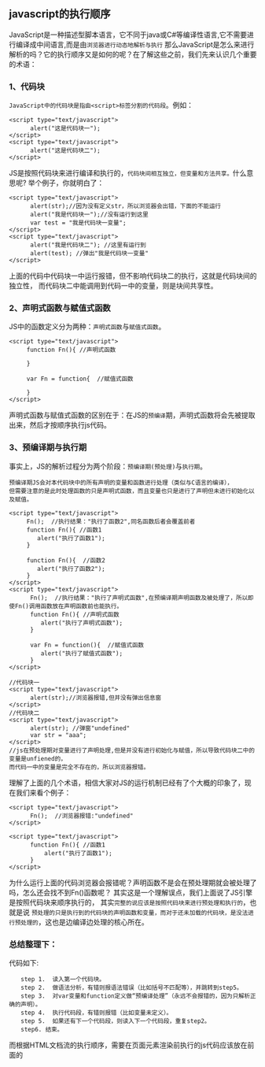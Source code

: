 ## javascript的执行顺序

JavaScript是一种描述型脚本语言，它不同于java或C#等编译性语言,它不需要进行编译成中间语言,而是由`浏览器进行动态地解析与执行`
那么JavaScript是怎么来进行解析的吗？它的执行顺序又是如何的呢？在了解这些之前，我们先来认识几个重要的术语：
 
### 1、代码块
`JavaScript中的代码块是指由<script>标签分割的代码段`。例如：
 
```
<script type="text/javascript">
      alert("这是代码块一");
</script>
<script type="text/javascript">
      alert("这是代码块二");
</script>
```
 
 
JS是按照代码块来进行编译和执行的，`代码块间相互独立，但变量和方法共享。`什么意思呢? 举个例子，你就明白了：
 
```
<script type="text/javascript">
      alert(str);//因为没有定义str，所以浏览器会出错，下面的不能运行
      alert("我是代码块一");//没有运行到这里
      var test = "我是代码块一变量";
</script>
<script type="text/javascript">
      alert("我是代码块二"); //这里有运行到
      alert(test); //弹出"我是代码块一变量"
</script>
```
上面的代码中代码块一中运行报错，但不影响代码块二的执行，这就是代码块间的独立性，
而代码块二中能调用到代码一中的变量，则是块间共享性。
 
### 2、声明式函数与赋值式函数

JS中的函数定义分为两种：`声明式函数`与`赋值式函数`。
 
```
<script type="text/javascript">
     function Fn(){ //声明式函数
 
     }
 
     var Fn = function{  //赋值式函数
 
     }
</script>
```

声明式函数与赋值式函数的区别在于：在JS的`预编译`期，声明式函数将会先被提取出来，然后才按顺序执行js代码。
 
### 3、预编译期与执行期
 
事实上，JS的解析过程分为两个阶段：`预编译期(预处理)`与`执行期`。
```
预编译期JS会对本代码块中的所有声明的变量和函数进行处理（类似与C语言的编译），
但需要注意的是此时处理函数的只是声明式函数，而且变量也只是进行了声明但未进行初始化以及赋值。
```
 
```
<script type="text/javascript">
     Fn();  //执行结果："执行了函数2",同名函数后者会覆盖前者
     function Fn(){ //函数1
        alert("执行了函数1");
     }
 
     function Fn(){  //函数2
        alert("执行了函数2");
     }
</script>  
<script type="text/javascript">
      Fn();  //执行结果："执行了声明式函数",在预编译期声明函数及被处理了，所以即使Fn()调用函数放在声明函数前也能执行。
      function Fn(){ //声明式函数
         alert("执行了声明式函数");
      }
 
      var Fn = function(){  //赋值式函数
         alert("执行了赋值式函数");
      }
</script>
 
//代码块一
<script type="text/javascript">
      alert(str);//浏览器报错,但并没有弹出信息窗
</script>
//代码块二
<script type="text/javascript">
      alert(str); //弹窗"undefined"
      var str = "aaa";
</script>
//js在预处理期对变量进行了声明处理,但是并没有进行初始化与赋值，所以导致代码块二中的变量是unfiened的，
而代码一中的变量是完全不存在的，所以浏览器报错。
```
 
理解了上面的几个术语，相信大家对JS的运行机制已经有了个大概的印象了，现在我们来看个例子：
 
```
<script type="text/javascript">
      Fn();  //浏览器报错:"undefined"
</script>

<script type="text/javascript">
      function Fn(){ //函数1
          alert("执行了函数1");
      }
</script>
```
为什么运行上面的代码浏览器会报错呢？声明函数不是会在预处理期就会被处理了吗，怎么还会找不到Fn()函数呢？
其实这是一个理解误点，我们上面说了JS引擎是按照代码块来顺序执行的，
其实`完整的说应该是按照代码块来进行预处理和执行的`，也就是说
`预处理的只是执行到的代码块的声明函数和变量，而对于还未加载的代码块，是没法进行预处理的`，这也是边编译边处理的核心所在。
 
### 总结整理下：
代码如下:
```
　　step 1.  读入第一个代码块。
　　step 2.  做语法分析，有错则报语法错误（比如括号不匹配等），并跳转到step5。
　　step 3.  对var变量和function定义做“预编译处理”（永远不会报错的，因为只解析正确的声明）。
　　step 4.  执行代码段，有错则报错（比如变量未定义）。
　　step 5.  如果还有下一个代码段，则读入下一个代码段，重复step2。
　　step6. 结束。
```
 
而根据HTML文档流的执行顺序，需要在页面元素渲染前执行的js代码应该放在<body>前面的<script>代码块中，
而需要在页面元素加载完后的js放在</body>元素后面，body标签的onload事件是在最后执行的。
```
<script type="text/javascript">
    alert("first");
    function Fn(){
     alert("third");
    }
</script>
<body onload="Fn()">
 
</body>
<script type="text/javascript">
    alert("second");
</script>
```